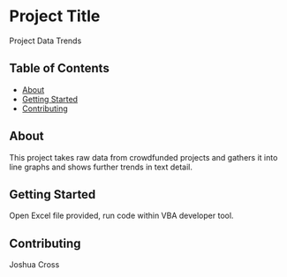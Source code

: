 # Project Title 
Project Data Trends

## Table of Contents

- [About](#about)
- [Getting Started](#getting_started)
- [Contributing](#contributing)

## About
This project takes raw data from crowdfunded projects and gathers it into line graphs and shows further trends in text detail.

## Getting Started
Open Excel file provided, run code within VBA developer tool.

## Contributing
Joshua Cross
